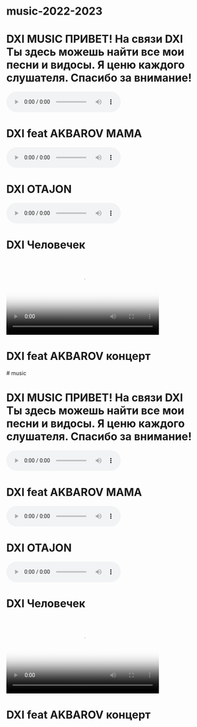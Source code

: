 # music-2022-2023
<!DOCTYPE html>
<html lang="ru">
<head>
  <meta charset="UTF-8">
  <title>dxi music </title>
</head>
<body>
    <h1>DXI MUSIC 
        ПРИВЕТ! На связи DXI  Ты здесь можешь найти все мои песни и видосы. Я ценю каждого слушателя. Спасибо за внимание!</h1>
        <audio src="МАМА - DXI feat AKBAROV.mp3" controls autoplay loop></audio>
     <h1>DXI feat AKBAROV МАМА</h1>
        <audio src="DXI - Otajon.mp3" controls autoplay loop></audio>
    <h1>DXI OTAJON</h1> <audio src="2_5251338551542423815.mp3" controls autoplay loop></audio>   <h1>DXI Человечек</h1> <video src="MVI_6272.MP4" controls height="200px" weight="200px"  poster="photo_2023-02-04_15-32-21.jpg" ></video>
    <h1>DXI feat AKBAROV концерт</h1>
</body>
</html>
# music
<!DOCTYPE html>
<html lang="ru">
<head>
  <meta charset="UTF-8">
  <title>dxi music </title>
</head>
<body>
    <h1>DXI MUSIC 
        ПРИВЕТ! На связи DXI  Ты здесь можешь найти все мои песни и видосы. Я ценю каждого слушателя. Спасибо за внимание!</h1>
      <div> <audio src="МАМА - DXI feat AKBAROV.mp3" controls autoplay loop></audio>
     <h1>DXI feat AKBAROV МАМА</h1>
        <audio src="DXI - Otajon.mp3" controls autoplay loop></audio>
    <h1>DXI OTAJON</h1> <audio src="2_5251338551542423815.mp3" controls autoplay loop></audio>   <h1>DXI Человечек</h1> <video src="MVI_6272.MP4" controls height="200px" weight="200px"  poster="photo_2023-02-04_15-32-21.jpg" ></video>
    <h1>DXI feat AKBAROV концерт</h1></div>
</body>
</html>
